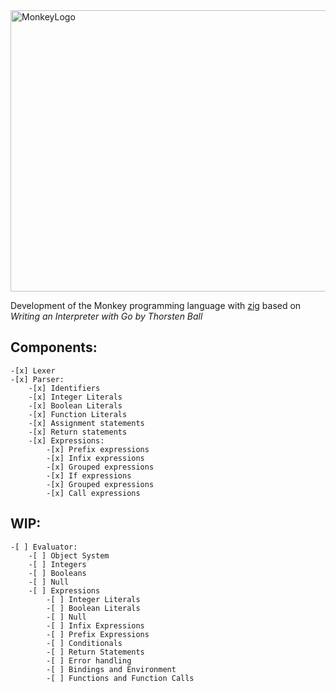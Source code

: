 <img src= "https://github.com/kamva9697/Monkeylang/assets/13321065/9ae3e754-60ad-423c-b4d3-f5d35ed73e54" alt="MonkeyLogo" width="800" height="450">

Development of the Monkey programming language with [zig](https://www.ziglang.org/) based on *Writing an Interpreter with Go by Thorsten Ball*

## Components:
    -[x] Lexer
    -[x] Parser:
        -[x] Identifiers
        -[x] Integer Literals
        -[x] Boolean Literals
        -[x] Function Literals
        -[x] Assignment statements
        -[x] Return statements
        -[x] Expressions:
            -[x] Prefix expressions
            -[x] Infix expressions
            -[x] Grouped expressions
            -[x] If expressions
            -[x] Grouped expressions
            -[x] Call expressions

## WIP: 
    -[ ] Evaluator:
        -[ ] Object System
        -[ ] Integers
        -[ ] Booleans
        -[ ] Null
        -[ ] Expressions
            -[ ] Integer Literals
            -[ ] Boolean Literals
            -[ ] Null
            -[ ] Infix Expressions
            -[ ] Prefix Expressions
            -[ ] Conditionals
            -[ ] Return Statements
            -[ ] Error handling
            -[ ] Bindings and Environment
            -[ ] Functions and Function Calls


